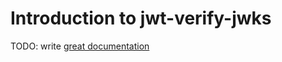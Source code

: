 # Introduction to jwt-verify-jwks

TODO: write [great documentation](http://jacobian.org/writing/what-to-write/)
